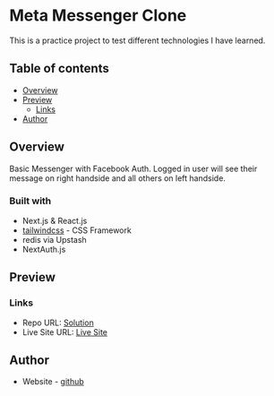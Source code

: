 # Meta Messenger Clone

This is a practice project to test different technologies I have learned.

## Table of contents

-   [Overview](#overview)
-   [Preview](#preview)
    -   [Links](#links)
-   [Author](#author)

## Overview

Basic Messenger with Facebook Auth. Logged in user will see their message on right handside and all others on left handside.

### Built with

-   Next.js & React.js
-   [tailwindcss](https://tailwindcss.com/) - CSS Framework
-   redis via Upstash
-   NextAuth.js

## Preview

### Links

-   Repo URL: [Solution](https://github.com/enszrlu/meta-messenger-clone)
-   Live Site URL: [Live Site](XXXXXX)

## Author

-   Website - [github](https://github.com/enszrlu)
